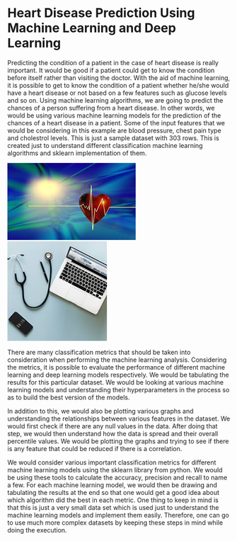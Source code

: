 # Heart Disease Prediction Using Machine Learning and Deep Learning


Predicting the condition of a patient in the case of heart disease is really important. It would be good if a patient could get to know the condition before itself rather than visiting the doctor. With the aid of machine learning, it is possible to get to know the condition of a patient whether he/she would have a heart disease or not based on a few features such as glucose levels and so on. Using machine learning algorithms, we are going to predict the chances of a person suffering from a heart disease. In other words, we would be using various machine learning models for the prediction of the chances of a heart disease in a patient. Some of the input features that we would be considering in this example are blood pressure, chest pain type and cholestrol levels. This is just a sample dataset with 303 rows. This is created just to understand different classification machine learning algorithms and sklearn implementation of them. 

![Alt text](Image1.jpg) ![Alt text](images.jpg)

There are many classification metrics that should be taken into consideration when performing the machine learning analysis. Considering the metrics, it is possible to evaluate the performance of different machine learning and deep learning models respectively. We would be tabulating the results for this particular dataset. We would be looking at various machine learning models and understanding their hyperparameters in the process so as to build the best version of the models.

In addition to this, we would also be plotting various graphs and understanding the relationships between various features in the dataset. We would first check if there are any null values in the data. After doing that step, we would then understand how the data is spread and their overall percentile values. We would be plotting the graphs and trying to see if there is any feature that could be reduced if there is a correlation. 

We would consider various important classification metrics for different machine learning models using the sklearn library from python. We would be using these tools to calculate the accuracy, precision and recall to name a few. For each machine learning model, we would then be drawing and tabulating the results at the end so that one would get a good idea about which algorithm did the best in each metric. One thing to keep in mind is that this is just a very small data set which is used just to understand the machine learning models and implement them easily. Therefore, one can go to use much more complex datasets by keeping these steps in mind while doing the execution. 
